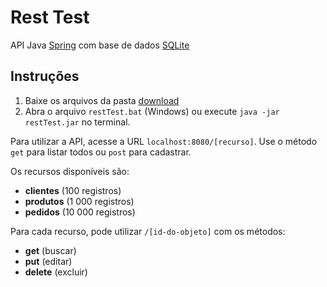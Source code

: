 # Rest Test
API Java [Spring](https://spring.io/) com base de dados [SQLite](http://sqlite.org/)

## Instruções

1. Baixe os arquivos da pasta [download](download)
2. Abra o arquivo `restTest.bat` (Windows) ou execute 
`java -jar restTest.jar` no terminal.


Para utilizar a API, acesse a URL `localhost:8080/[recurso]`.
Use o método `get` para listar todos ou `post` para cadastrar.

Os recursos disponíveis são:

- **clientes** (100 registros)
- **produtos** (1 000 registros)
- **pedidos** (10 000 registros)
  
Para cada recurso, pode utilizar `/[id-do-objeto]` com os métodos:

- **get** (buscar)
- **put** (editar)
- **delete** (excluir)